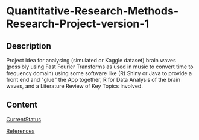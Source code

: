 # Quantitative-Research-Methods-Research-Project-version-1

## Description

Project idea for analysing (simulated or Kaggle dataset) brain waves (possibly using Fast Fourier Transforms as used in music to convert time to frequency domain) using some software like (R) Shiny or Java to provide a front end and "glue" the App together, R for Data Analysis of the brain waves, and a Literature Review of Key Topics involved.

## Content

[CurrentStatus](/Documentation/A13CurrentStatus.md)

[References](/Documentation/A01References.md)
